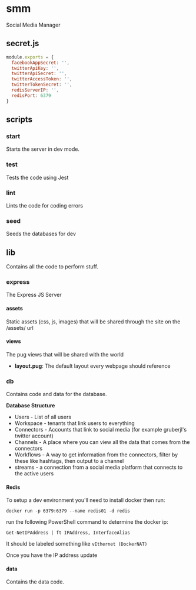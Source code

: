 # smm
Social Media Manager

## secret.js

```JavaScript
module.exports = {
  facebookAppSecret: '',
  twitterApiKey: '',
  twitterApiSecret: '',
  twitterAccessToken: '',
  twitterTokenSecret: '',
  redisServerIP: '',
  redisPort: 6379
}
```

## scripts

### start

Starts the server in dev mode.

### test

Tests the code using Jest

### lint

Lints the code for coding errors

### seed

Seeds the databases for dev

## lib

Contains all the code to perform stuff.

### express

The Express JS Server

#### assets

Static assets (css, js, images) that will be shared through the site on the /assets/ url

#### views

The pug views that will be shared with the world

* **layout.pug**: The default layout every webpage should reference

### db

Contains code and data for the database.

**Database Structure**
* Users - List of all users
* Workspace - tenants that link users to everything
* Connectors - Accounts that link to social media (for example gruberjl's twitter account)
* Channels - A place where you can view all the data that comes from the connectors
* Workflows - A way to get information from the connectors, filter by these like hashtags, then output to a channel
* streams - a connection from a social media platform that connects to the active users

#### Redis

To setup a dev environment you'll need to install docker then run:

`docker run -p 6379:6379 --name redis01 -d redis`

run the following PowerShell command to determine the docker ip:

`Get-NetIPAddress | ft IPAddress, InterfaceAlias`

It should be labeled something like `vEthernet (DockerNAT)`

Once you have the IP address update

#### data

Contains the data code.
